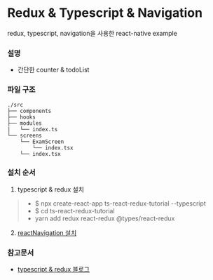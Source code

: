 # Redux & Typescript & Navigation
redux, typescript, navigation을 사용한 react-native example

### 설명
- 간단한 counter & todoList

### 파일 구조
```
./src
├── components
├── hooks
├── modules
|   └── index.ts
└── screens
    └── ExamScreen
        └── index.tsx
    └── index.tsx
```

### 설치 순서
1. typescript & redux 설치
> - $ npx create-react-app ts-react-redux-tutorial --typescript
> - $ cd ts-react-redux-tutorial
> - yarn add redux react-redux @types/react-redux

2. [reactNavigation 설치](https://reactnavigation.org/docs/en/getting-started.html)

### 참고문서
- [typescript & redux 블로그](https://velog.io/@velopert/use-typescript-and-redux-like-a-pro#usetodos)

